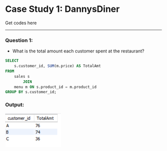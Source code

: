 # **Case Study 1: DannysDiner**
Get codes here

---

### **Question 1:**
* What is the total amount each customer spent at the restaurant?

``` SQL
SELECT 
    s.customer_id, SUM(m.price) AS TotalAmt
FROM
    sales s
        JOIN
    menu m ON s.product_id = m.product_id
GROUP BY s.customer_id;
```
### Output:
![Image](https://github.com/EdithEbere/Case-Study-1_DannysDiner/blob/main/Images/Q1.PNG)

